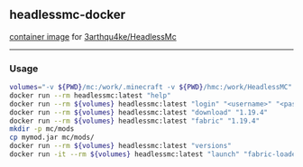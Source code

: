 ## headlessmc-docker

[container image](https://hub.docker.com/r/n0thub/headlessmc)
for [3arthqu4ke/HeadlessMc](https://github.com/3arthqu4ke/HeadlessMc)

---

### Usage

```sh
volumes="-v ${PWD}/mc:/work/.minecraft -v ${PWD}/hmc:/work/HeadlessMC"
docker run --rm headlessmc:latest "help"
docker run --rm ${volumes} headlessmc:latest "login" "<username>" "<password>"
docker run --rm ${volumes} headlessmc:latest "download" "1.19.4"
docker run --rm ${volumes} headlessmc:latest "fabric" "1.19.4"
mkdir -p mc/mods
cp mymod.jar mc/mods/
docker run --rm ${volumes} headlessmc:latest "versions"
docker run -it --rm ${volumes} headlessmc:latest "launch" "fabric-loader-0.14.22-1.19.4" "-commands"
```
